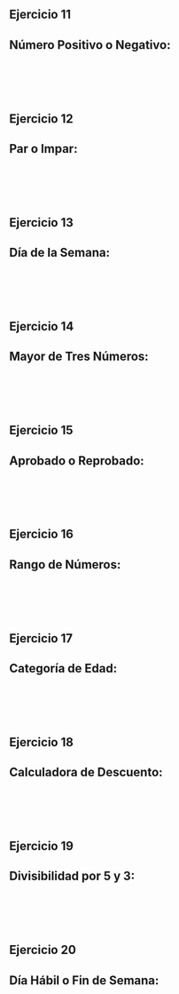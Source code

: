<h2> Ejercicio 11 </h2>
<h2> Número Positivo o Negativo: </h2>
<pre>
    <code>
    </code>
</pre>
<br>    

<h2> Ejercicio 12 </h2>
<h2> Par o Impar: </h2>
<pre>
    <code>
    </code>
</pre>
<br>    

<h2> Ejercicio 13 </h2>
<h2> Día de la Semana: </h2>
<pre>
    <code>
    </code>
</pre>
<br>    

<h2> Ejercicio 14 </h2>
<h2> Mayor de Tres Números: </h2>
<pre>
    <code>
    </code>
</pre>
<br>    

<h2> Ejercicio 15 </h2>
<h2> Aprobado o Reprobado: </h2>
<pre>
    <code>
    </code>
</pre>
<br>    

<h2> Ejercicio 16 </h2>
<h2> Rango de Números: </h2>
<pre>
    <code>
    </code>
</pre>
<br>    

<h2> Ejercicio 17 </h2>
<h2> Categoría de Edad: </h2>
<pre>
    <code>
    </code>
</pre>
<br>    

<h2> Ejercicio 18 </h2>
<h2> Calculadora de Descuento: </h2>
<pre>
    <code>
    </code>
</pre>
<br>    

<h2> Ejercicio 19 </h2>
<h2> Divisibilidad por 5 y 3: </h2>
<pre>
    <code>
    </code>
</pre>
<br>    

<h2> Ejercicio 20 </h2>
<h2> Día Hábil o Fin de Semana: </h2>
<pre>
    <code>
    </code>
</pre>
<br>    

